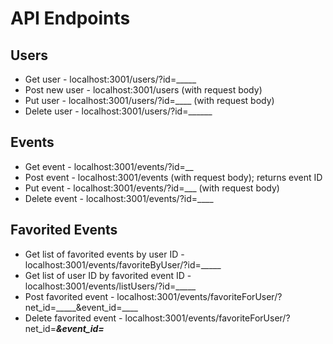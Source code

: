 # API Endpoints

## Users
* Get user - localhost:3001/users/?id=_____
* Post new user - localhost:3001/users (with request body)
* Put user - localhost:3001/users/?id=____ (with request body)
* Delete user - localhost:3001/users/?id=______

## Events
* Get event - localhost:3001/events/?id=__
* Post event - localhost:3001/events (with request body); returns event ID
* Put event - localhost:3001/events/?id=___ (with request body)
* Delete event - localhost:3001/events/?id=____

## Favorited Events
* Get list of favorited events by user ID - localhost:3001/events/favoriteByUser/?id=_____
* Get list of user ID by favorited event ID - localhost:3001/events/listUsers/?id=_____
* Post favorited event - localhost:3001/events/favoriteForUser/?net_id=_____&event_id=____
* Delete favorited event - localhost:3001/events/favoriteForUser/?net_id=___&event_id=___